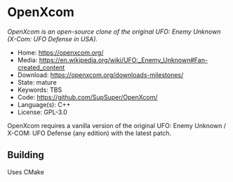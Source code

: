 # OpenXcom

_OpenXcom is an open-source clone of the original UFO: Enemy Unknown (X-Com: UFO Defense in USA)._

- Home: https://openxcom.org/
- Media: <https://en.wikipedia.org/wiki/UFO:_Enemy_Unknown#Fan-created_content>
- Download: https://openxcom.org/downloads-milestones/
- State: mature
- Keywords: TBS 
- Code: https://github.com/SupSuper/OpenXcom/
- Language(s): C++
- License: GPL-3.0

OpenXcom requires a vanilla version of the original UFO: Enemy Unknown / X-COM: UFO Defense (any edition) with the latest patch.

## Building

Uses CMake

